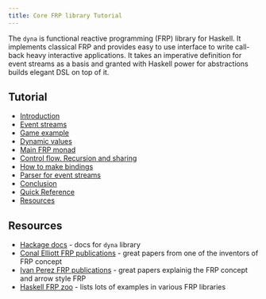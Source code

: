 ```yaml
---
title: Core FRP library Tutorial
---
```


The `dyna` is functional reactive programming (FRP) library for Haskell. 
It implements classical FRP and provides easy to use interface to 
write call-back heavy interactive applications. It takes an imperative 
definition for event streams as a basis and 
granted with Haskell power for abstractions builds elegant DSL on top of it.

## Tutorial

* [Introduction](/dyna-core/tutorial/01-intro)
* [Event streams](/dyna-core/tutorial/02-event-streams)
* [Game example](/dyna-core/tutorial/03-event-game-example)
* [Dynamic values](/dyna-core/tutorial/04-dynamics) 
* [Main FRP monad](/dyna-core/tutorial/05-backbone-monad)
* [Control flow. Recursion and sharing](/dyna-core/tutorial/06-control-flow)
* [How to make bindings](/dyna-core/tutorial/07-make-bindings)
* [Parser for event streams](/dyna-core/tutorial/08-parser)
* [Conclusion](/dyna-core/tutorial/09-conclusion)
* [Quick Reference](/dyna-core/tutorial/101-reference)
* [Resources](/dyna-core/tutorial/102-resources)

## Resources

* [Hackage docs](https://hackage.haskell.org/package/dyna) - docs for `dyna` library
* [Conal Elliott FRP publications](http://conal.net/papers/frp.html) - great papers from one of the inventors of FRP concept
* [Ivan Perez FRP publications](https://github.com/ivanperez-keera/dunai#reading) - great papers explainig the FRP concept and arrow style FRP
* [Haskell FRP zoo](https://github.com/gelisam/frp-zoo) - lists lots of examples in various FRP libraries

